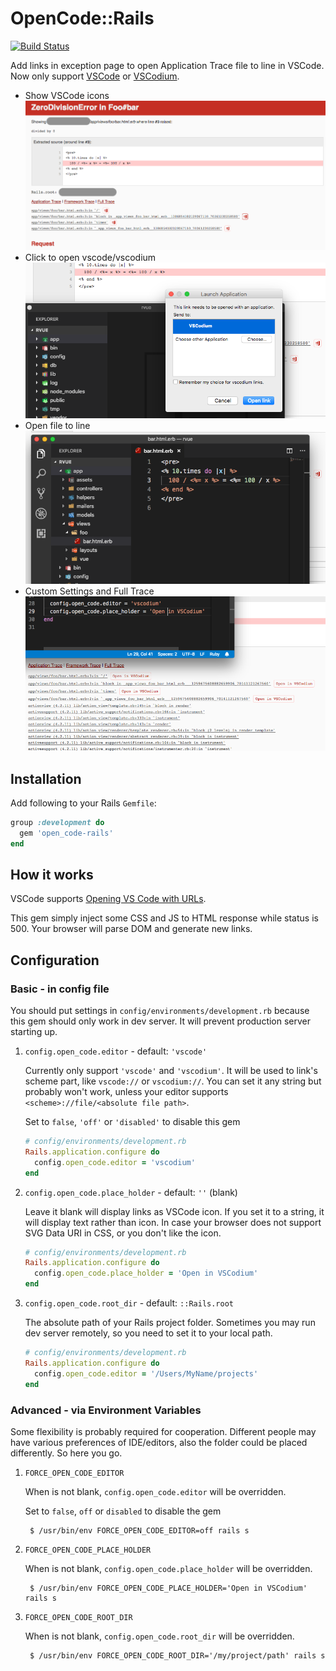 # OpenCode::Rails

[![Build Status](https://travis-ci.com/eGust/open_code-rails.svg?branch=master)](https://travis-ci.com/eGust/open_code-rails)

Add links in exception page to open Application Trace file to line in VSCode. Now only support [VSCode](https://code.visualstudio.com/) or [VSCodium](https://github.com/VSCodium/vscodium).

- Show VSCode icons
    ![icons](screenshots/icons.png)
- Click to open vscode/vscodium
    ![open](screenshots/open.png)
- Open file to line
    ![to_line](screenshots/to_line.png)
- Custom Settings and Full Trace
    ![config_full_trace](screenshots/config_full_trace.png)

## Installation

Add following to your Rails `Gemfile`:

```ruby
group :development do
  gem 'open_code-rails'
end
```

## How it works

VSCode supports [Opening VS Code with URLs](https://code.visualstudio.com/docs/editor/command-line#_opening-vs-code-with-urls).

This gem simply inject some CSS and JS to HTML response while status is 500. Your browser will parse DOM and generate new links.

## Configuration

### Basic - in config file

You should put settings in `config/environments/development.rb` because this gem should only work in dev server. It will prevent production server starting up.

1. `config.open_code.editor` - default: `'vscode'`

    Currently only support `'vscode'` and `'vscodium'`. It will be used to link's scheme part, like `vscode://` or `vscodium://`. You can set it any string but probably won't work, unless your editor supports `<scheme>://file/<absolute file path>`.

    Set to `false`, `'off'` or `'disabled'` to disable this gem

    ```ruby
    # config/environments/development.rb
    Rails.application.configure do
      config.open_code.editor = 'vscodium'
    end
    ```

2. `config.open_code.place_holder` - default: `''` (blank)

    Leave it blank will display links as VSCode icon. If you set it to a string, it will display text rather than icon. In case your browser does not support SVG Data URI in CSS, or you don't like the icon.

    ```ruby
    # config/environments/development.rb
    Rails.application.configure do
      config.open_code.place_holder = 'Open in VSCodium'
    end
    ```

3. `config.open_code.root_dir` - default: `::Rails.root`

    The absolute path of your Rails project folder. Sometimes you may run dev server remotely, so you need to set it to your local path.

    ```ruby
    # config/environments/development.rb
    Rails.application.configure do
      config.open_code.editor = '/Users/MyName/projects'
    end
    ```

### Advanced - via Environment Variables

Some flexibility is probably required for cooperation. Different people may have various preferences of IDE/editors, also the folder could be placed differently. So here you go.

1. `FORCE_OPEN_CODE_EDITOR`

    When is not blank, `config.open_code.editor` will be overridden.

    Set to `false`, `off` or `disabled` to disable the gem

        $ /usr/bin/env FORCE_OPEN_CODE_EDITOR=off rails s

2. `FORCE_OPEN_CODE_PLACE_HOLDER`

    When is not blank, `config.open_code.place_holder` will be overridden.

        $ /usr/bin/env FORCE_OPEN_CODE_PLACE_HOLDER='Open in VSCodium' rails s

3. `FORCE_OPEN_CODE_ROOT_DIR`

    When is not blank, `config.open_code.root_dir` will be overridden.

        $ /usr/bin/env FORCE_OPEN_CODE_ROOT_DIR='/my/project/path' rails s
